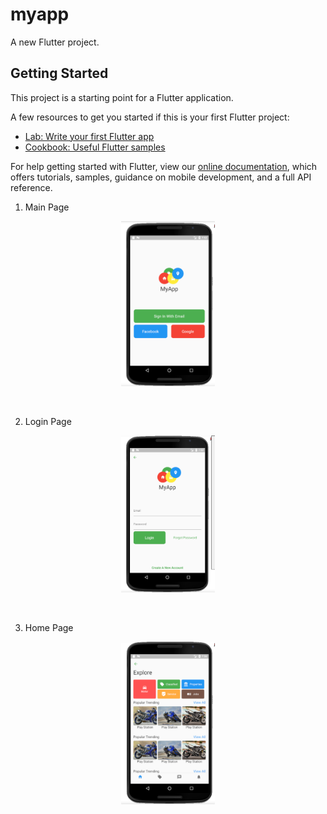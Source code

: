 # myapp

A new Flutter project.

## Getting Started

This project is a starting point for a Flutter application.

A few resources to get you started if this is your first Flutter project:

- [Lab: Write your first Flutter app](https://flutter.io/docs/get-started/codelab)
- [Cookbook: Useful Flutter samples](https://flutter.io/docs/cookbook)

For help getting started with Flutter, view our 
[online documentation](https://flutter.io/docs), which offers tutorials, 
samples, guidance on mobile development, and a full API reference.

1. Main Page

<p align="center">
  <img src="/gitimages/MainPage.png" width="150"/>
</p>
<br>

2. Login Page

<p align="center">
  <img src="/gitimages/LoginPage.png" width="150"/>
</p>
<br>

3. Home Page

<p align="center">
  <img src="/gitimages/HomePage.png" width="150"/>
</p>
<br>